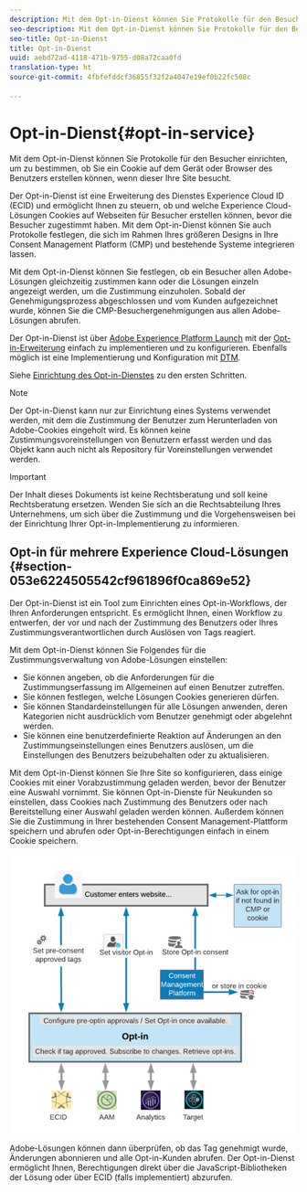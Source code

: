 ```yaml
---
description: Mit dem Opt-in-Dienst können Sie Protokolle für den Besucher einrichten, um zu bestimmen, ob Sie ein Cookie auf dem Gerät oder Browser des Benutzers erstellen können, wenn dieser Ihre Site besucht.
seo-description: Mit dem Opt-in-Dienst können Sie Protokolle für den Besucher einrichten, um zu bestimmen, ob Sie ein Cookie auf dem Gerät oder Browser des Benutzers erstellen können, wenn dieser Ihre Site besucht.
seo-title: Opt-in-Dienst
title: Opt-in-Dienst
uuid: aebd72ad-4118-471b-9755-d08a72caa0fd
translation-type: ht
source-git-commit: 4fbfefddcf36855f32f2a4047e19ef0b22fc508c

---
```



# Opt-in-Dienst{#opt-in-service}

Mit dem Opt-in-Dienst können Sie Protokolle für den Besucher einrichten, um zu bestimmen, ob Sie ein Cookie auf dem Gerät oder Browser des Benutzers erstellen können, wenn dieser Ihre Site besucht.

Der Opt-in-Dienst ist eine Erweiterung des Dienstes Experience Cloud ID (ECID) und ermöglicht Ihnen zu steuern, ob und welche Experience Cloud-Lösungen Cookies auf Webseiten für Besucher erstellen können, bevor die Besucher zugestimmt haben. Mit dem Opt-in-Dienst können Sie auch Protokolle festlegen, die sich im Rahmen Ihres größeren Designs in Ihre Consent Management Platform (CMP) und bestehende Systeme integrieren lassen.

Mit dem Opt-in-Dienst können Sie festlegen, ob ein Besucher allen Adobe-Lösungen gleichzeitig zustimmen kann oder die Lösungen einzeln angezeigt werden, um die Zustimmung einzuholen. Sobald der Genehmigungsprozess abgeschlossen und vom Kunden aufgezeichnet wurde, können Sie die CMP-Besuchergenehmigungen aus allen Adobe-Lösungen abrufen.

Der Opt-in-Dienst ist über [Adobe Experience Platform Launch](https://docs.adobelaunch.com/) mit der [Opt-in-Erweiterung](../../implementation-guides/opt-in-service/launch.md) einfach zu implementieren und zu konfigurieren. Ebenfalls möglich ist eine Implementierung und Konfiguration mit [DTM](../../implementation-guides/opt-in-service/optin-dtm.md).

Siehe [Einrichtung des Opt-in-Dienstes](../../implementation-guides/opt-in-service/getting-started.md) zu den ersten Schritten.

>[!NOTE]
>
>Der Opt-in-Dienst kann nur zur Einrichtung eines Systems verwendet werden, mit dem die Zustimmung der Benutzer zum Herunterladen von Adobe-Cookies eingeholt wird. Es können keine Zustimmungsvoreinstellungen von Benutzern erfasst werden und das Objekt kann auch nicht als Repository für Voreinstellungen verwendet werden.

>[!IMPORTANT]
>
>Der Inhalt dieses Dokuments ist keine Rechtsberatung und soll keine Rechtsberatung ersetzen. Wenden Sie sich an die Rechtsabteilung Ihres Unternehmens, um sich über die Zustimmung und die Vorgehensweisen bei der Einrichtung Ihrer Opt-in-Implementierung zu informieren.

## Opt-in für mehrere Experience Cloud-Lösungen {#section-053e6224505542cf961896f0ca869e52}

Der Opt-in-Dienst ist ein Tool zum Einrichten eines Opt-in-Workflows, der Ihren Anforderungen entspricht. Es ermöglicht Ihnen, einen Workflow zu entwerfen, der vor und nach der Zustimmung des Benutzers oder Ihres Zustimmungsverantwortlichen durch Auslösen von Tags reagiert.

Mit dem Opt-in-Dienst können Sie Folgendes für die Zustimmungsverwaltung von Adobe-Lösungen einstellen:

* Sie können angeben, ob die Anforderungen für die Zustimmungserfassung im Allgemeinen auf einen Benutzer zutreffen.
* Sie können festlegen, welche Lösungen Cookies generieren dürfen.
* Sie können Standardeinstellungen für alle Lösungen anwenden, deren Kategorien nicht ausdrücklich vom Benutzer genehmigt oder abgelehnt werden.
* Sie können eine benutzerdefinierte Reaktion auf Änderungen an den Zustimmungseinstellungen eines Benutzers auslösen, um die Einstellungen des Benutzers beizubehalten oder zu aktualisieren.

Mit dem Opt-in-Dienst können Sie Ihre Site so konfigurieren, dass einige Cookies mit einer Vorabzustimmung geladen werden, bevor der Benutzer eine Auswahl vornimmt. Sie können Opt-in-Dienste für Neukunden so einstellen, dass Cookies nach Zustimmung des Benutzers oder nach Bereitstellung einer Auswahl geladen werden können. Außerdem können Sie die Zustimmung in Ihrer bestehenden Consent Management-Plattform speichern und abrufen oder Opt-in-Berechtigungen einfach in einem Cookie speichern.

![](assets/Opt-in-approval.png)

Adobe-Lösungen können dann überprüfen, ob das Tag genehmigt wurde, Änderungen abonnieren und alle Opt-in-Kunden abrufen. Der Opt-in-Dienst ermöglicht Ihnen, Berechtigungen direkt über die JavaScript-Bibliotheken der Lösung oder über ECID (falls implementiert) abzurufen.
